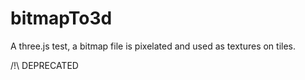 bitmapTo3d
==========

A three.js test, a bitmap file is pixelated and used as textures on tiles.

/!\ DEPRECATED
